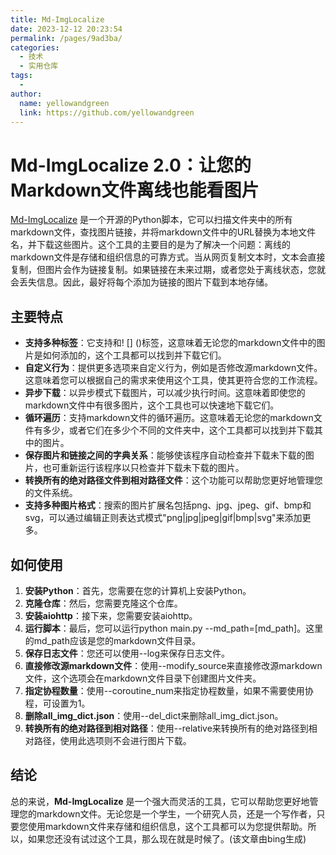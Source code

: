 ```yaml
---
title: Md-ImgLocalize
date: 2023-12-12 20:23:54
permalink: /pages/9ad3ba/
categories:
  - 技术
  - 实用仓库
tags:
  - 
author: 
  name: yellowandgreen
  link: https://github.com/yellowandgreen
---
```

# Md-ImgLocalize 2.0：让您的Markdown文件离线也能看图片

[Md-ImgLocalize](https://github.com/YellowAndGreen/Md-ImgLocalize/blob/main/README_ZH.md) 是一个开源的Python脚本，它可以扫描文件夹中的所有markdown文件，查找图片链接，并将markdown文件中的URL替换为本地文件名，并下载这些图片。这个工具的主要目的是为了解决一个问题：离线的markdown文件是存储和组织信息的可靠方式。当从网页复制文本时，文本会直接复制，但图片会作为链接复制。如果链接在未来过期，或者您处于离线状态，您就会丢失信息。因此，最好将每个添加为链接的图片下载到本地存储。

## 主要特点

- **支持多种标签**：它支持<img>和! [] ()标签，这意味着无论您的markdown文件中的图片是如何添加的，这个工具都可以找到并下载它们。
- **自定义行为**：提供更多选项来自定义行为，例如是否修改源markdown文件。这意味着您可以根据自己的需求来使用这个工具，使其更符合您的工作流程。
- **异步下载**：以异步模式下载图片，可以减少执行时间。这意味着即使您的markdown文件中有很多图片，这个工具也可以快速地下载它们。
- **循环遍历**：支持markdown文件的循环遍历。这意味着无论您的markdown文件有多少，或者它们在多少个不同的文件夹中，这个工具都可以找到并下载其中的图片。
- **保存图片和链接之间的字典关系**：能够使该程序自动检查并下载未下载的图片，也可重新运行该程序以只检查并下载未下载的图片。
- **转换所有的绝对路径文件到相对路径文件**：这个功能可以帮助您更好地管理您的文件系统。
- **支持多种图片格式**：搜索的图片扩展名包括png、jpg、jpeg、gif、bmp和svg，可以通过编辑正则表达式模式"png|jpg|jpeg|gif|bmp|svg"来添加更多。

## 如何使用

1. **安装Python**：首先，您需要在您的计算机上安装Python。
2. **克隆仓库**：然后，您需要克隆这个仓库。
3. **安装aiohttp**：接下来，您需要安装aiohttp。
4. **运行脚本**：最后，您可以运行python main.py --md_path=[md_path]。这里的md_path应该是您的markdown文件目录。
5. **保存日志文件**：您还可以使用--log来保存日志文件。
6. **直接修改源markdown文件**：使用--modify_source来直接修改源markdown文件，这个选项会在markdown文件目录下创建图片文件夹。
7. **指定协程数量**：使用--coroutine_num来指定协程数量，如果不需要使用协程，可设置为1。
8. **删除all_img_dict.json**：使用--del_dict来删除all_img_dict.json。
9. **转换所有的绝对路径到相对路径**：使用--relative来转换所有的绝对路径到相对路径，使用此选项则不会进行图片下载。

## 结论

总的来说，**Md-ImgLocalize** 是一个强大而灵活的工具，它可以帮助您更好地管理您的markdown文件。无论您是一个学生，一个研究人员，还是一个写作者，只要您使用markdown文件来存储和组织信息，这个工具都可以为您提供帮助。所以，如果您还没有试过这个工具，那么现在就是时候了。(该文章由bing生成)